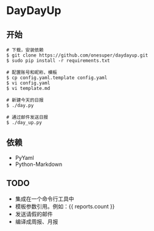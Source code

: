 # DayDayUp

## 开始

```shell
# 下载，安装依赖
$ git clone https://github.com/onesuper/daydayup.git
$ sudo pip install -r requirements.txt 

# 配置账号和昵称，模板
$ cp config.yaml.template config.yaml
$ vi config.yaml
$ vi template.md

# 新建今天的日报
$ ./day.py     

# 通过邮件发送日报
$ ./day_up.py  
```

## 依赖

* PyYaml
* Python-Markdown


## TODO

* 集成在一个命令行工具中
* 模板参数引用。例如：{{ reports.count }}
* 发送请假的邮件
* 编译成周报、月报